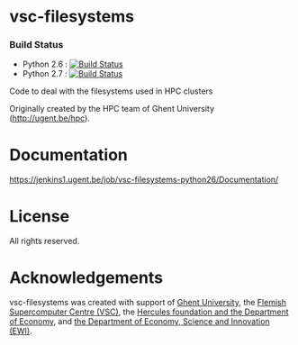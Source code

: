 # vsc-filesystems

### Build Status
- Python 2.6 : [![Build Status](https://jenkins1.ugent.be/job/vsc-filesystems-python26/badge/icon)](https://jenkins1.ugent.be/job/vsc-filesystems-python26/)
- Python 2.7 : [![Build Status](https://jenkins1.ugent.be/job/vsc-filesystems-python27/badge/icon)](https://jenkins1.ugent.be/job/vsc-filesystems-python27/)

Code to deal with the filesystems used in HPC clusters

Originally created by the HPC team of Ghent University (http://ugent.be/hpc).

# Documentation
https://jenkins1.ugent.be/job/vsc-filesystems-python26/Documentation/

# License
All rights reserved.

# Acknowledgements
vsc-filesystems was created with support of [Ghent University](http://www.ugent.be/en),
the [Flemish Supercomputer Centre (VSC)](https://vscentrum.be/nl/en),
the [Hercules foundation and the Department of Economy](http://www.herculesstichting.be/in_English),
and [the Department of Economy, Science and Innovation (EWI)](http://www.ewi-vlaanderen.be/en).

